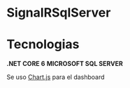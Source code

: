 # SignalRSqlServer

# Tecnologias
<b>.NET CORE 6</b>
<b>MICROSOFT SQL SERVER</b>

Se uso <a href="https://www.chartjs.org/" target="_blank">Chart.js</a> para el dashboard


